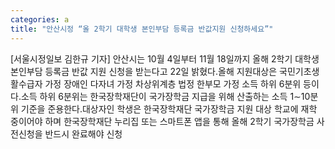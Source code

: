 ```yaml
---
categories: a
title: "안산시정 “올 2학기 대학생 본인부담 등록금 반값지원 신청하세요”"
---
```

[서울시정일보 김한규 기자] 안산시는 10월 4일부터 11월 18일까지 올해 2학기 대학생 본인부담 등록금 반값 지원 신청을 받는다고 22일 밝혔다.올해 지원대상은 국민기초생활수급자 가정 장애인 다자녀 가정 차상위계층 법정 한부모 가정 소득 하위 6분위 등이다.소득 하위 6분위는 한국장학재단이 국가장학금 지급을 위해 산출하는 소득 1∼10분위 기준을 준용한다.대상자인 학생은 한국장학재단 국가장학금 지원 대상 학교에 재학 중이어야 하며 한국장학재단 누리집 또는 스마트폰 앱을 통해 올해 2학기 국가장학금 사전신청을 반드시 완료해야 신청